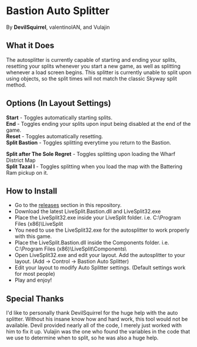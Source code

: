 # Bastion Auto Splitter
By **DevilSquirrel**, valentinoIAN, and Vulajin

## What it Does

The autosplitter is currently capable of starting and ending your splits, resetting your splits whenever you start a new game, as well as splitting whenever a load screen begins. This splitter is currently unable to split upon using objects, so the split times will not match the classic Skyway split method.

## Options (In Layout Settings)

**Start** - Toggles automatically starting splits.  
**End** - Toggles ending your splits upon input being disabled at the end of the game.  
**Reset** - Toggles automatically resetting.  
**Split Bastion** - Toggles splitting everytime you return to the Bastion.

**Split after The Sole Regret** - Toggles splitting upon loading the Wharf District Map   
**Split Tazal I** - Toggles splitting when you load the map with the Battering Ram pickup on it.  


## How to Install

- Go to the [releases](https://github.com/Synthian/LiveSplit.Bastion/releases) section in this repository.
- Download the latest LiveSplit.Bastion.dll and LiveSplit32.exe
- Place the LiveSplit32.exe inside your LiveSplit folder. i.e. C:\Program Files (x86)\LiveSplit
- You need to use the LiveSplit32.exe for the autosplitter to work properly with this game.
- Place the LiveSplit.Bastion.dll inside the Components folder. i.e. C:\Program Files (x86)\LiveSplit\Components\
- Open LiveSplit32.exe and edit your layout. Add the autosplitter to your layout. (Add -> Control -> Bastion Auto Splitter)
- Edit your layout to modify Auto Splitter settings. (Default settings work for most people)
- Play and enjoy!

## Special Thanks

I'd like to personally thank DevilSquirrel for the huge help with the auto splitter. Without his insane know how and hard work, this tool would not be available. Devil provided nearly all of the code, I merely just worked with him to fix it up. Vulajin was the one who found the variables in the code that we use to determine when to split, so he was also a huge help.